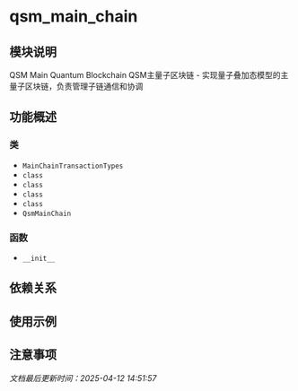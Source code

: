 # qsm_main_chain

## 模块说明
QSM Main Quantum Blockchain
QSM主量子区块链 - 实现量子叠加态模型的主量子区块链，负责管理子链通信和协调

## 功能概述

### 类

- `MainChainTransactionTypes`
- `class`
- `class`
- `class`
- `class`
- `QsmMainChain`

### 函数

- `__init__`

## 依赖关系

## 使用示例

## 注意事项

*文档最后更新时间：2025-04-12 14:51:57*